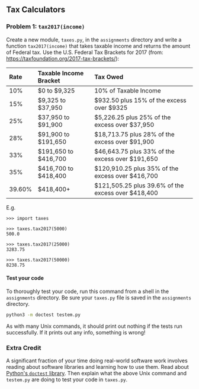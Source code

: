 
## Tax Calculators

### Problem 1: `tax2017(income)`

Create a new module, `taxes.py`, in the `assignments` directory and write a function `tax2017(income)` that takes taxable income and returns the amount of Federal tax.
Use the U.S. Federal Tax Brackets for 2017 (from: https://taxfoundation.org/2017-tax-brackets/):

Rate    |Taxable Income Bracket  |Tax Owed
:---    |:---------------------  |:--------
10%     |$0 to $9,325            |10% of Taxable Income
15%     |$9,325 to $37,950       |$932.50 plus 15% of the excess over $9325
25%     |$37,950 to $91,900      |$5,226.25 plus 25% of the excess over $37,950
28%     |$91,900 to $191,650     |$18,713.75 plus 28% of the excess over $91,900
33%     |$191,650 to $416,700    |$46,643.75 plus 33% of the excess over $191,650
35%     |$416,700 to $418,400    |$120,910.25 plus 35% of the excess over $416,700
39.60%  |$418,400+               |$121,505.25 plus 39.6% of the excess over $418,400

E.g.
```
>>> import taxes

>>> taxes.tax2017(5000)
500.0

>>> taxes.tax2017(25000)
3283.75

>>> taxes.tax2017(50000)
8238.75
```

#### Test your code

To thoroughly test your code, run this command from a shell in the `assignments` directory.
Be sure your `taxes.py` file is saved in the `assignments` directory.

```bash
python3 -m doctest testem.py
```

As with many Unix commands, it should print out nothing if the tests run successfully.
If it prints out any info, something is wrong!

### Extra Credit

A significant fraction of your time doing real-world software work involves reading about software libraries and learning how to use them.
Read about [Python's `doctest` library](https://docs.python.org/3.5/library/doctest.html).
Then explain what the above Unix command and `testem.py` are doing to test your code in `taxes.py`.
